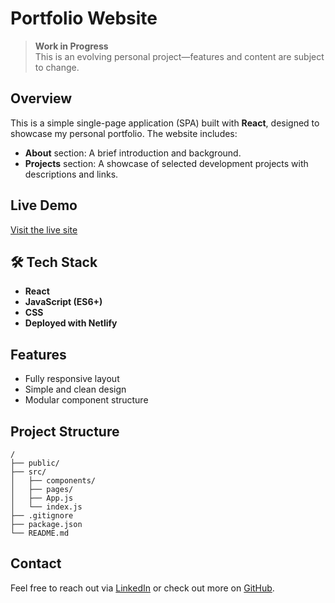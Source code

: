 # Portfolio Website

> **Work in Progress**  
> This is an evolving personal project—features and content are subject to change.

## Overview

This is a simple single-page application (SPA) built with **React**, designed to showcase my personal portfolio. The website includes:

- **About** section: A brief introduction and background.
- **Projects** section: A showcase of selected development projects with descriptions and links.

## Live Demo

[Visit the live site](https://j-mikolajczyk.com)  

## 🛠 Tech Stack

- **React** 
- **JavaScript (ES6+)**
- **CSS** 
- **Deployed with Netlify**

## Features

- Fully responsive layout
- Simple and clean design
- Modular component structure

## Project Structure

```
/
├── public/
├── src/
│   ├── components/
│   ├── pages/
│   ├── App.js
│   └── index.js
├── .gitignore
├── package.json
└── README.md
```

## Contact

Feel free to reach out via [LinkedIn](https://linkedin.com/in/johnpmikolajczyk) or check out more on [GitHub](https://github.com/j-mikolajczyk).
